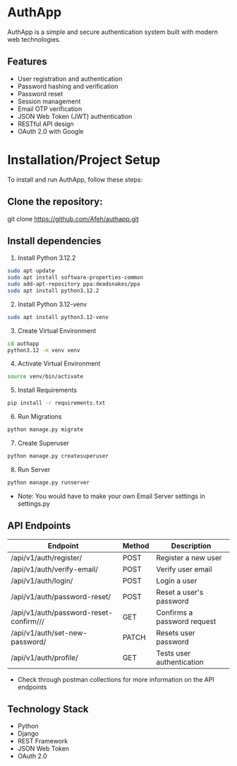# AuthApp

AuthApp is a simple and secure authentication system built with modern web technologies.


## Features

- User registration and authentication
- Password hashing and verification
- Password reset
- Session management
- Email OTP verification
- JSON Web Token (JWT) authentication
- RESTful API design
- OAuth 2.0 with Google


# Installation/Project Setup
To install and run AuthApp, follow these steps:

## Clone the repository:
git clone https://github.com/Afeh/authapp.git

## Install dependencies

1. Install Python 3.12.2
```bash
sudo apt update
sudo apt install software-properties-common
sudo add-apt-repository ppa:deadsnakes/ppa
sudo apt install python3.12.2
```

2. Install Python 3.12-venv
```bash
sudo apt install python3.12-venv
```

3. Create Virtual Environment
```bash
cd authapp
python3.12 -m venv venv
```

4. Activate Virtual Environment
```bash
source venv/bin/activate
```

5. Install Requirements
```bash
pip install -r requirements.txt
```

6. Run Migrations
```bash
python manage.py migrate
```

7. Create Superuser
```bash
python manage.py createsuperuser
```

8. Run Server
```bash
python manage.py runserver
```

* Note: You would have to make your own Email Server settings in settings.py


## API Endpoints

| Endpoint | Method | Description |
| --- | --- | --- |
| /api/v1/auth/register/ | POST | Register a new user |
| /api/v1/auth/verify-email/ | POST | Verify user email|
| /api/v1/auth/login/ | POST | Login a user |
| /api/v1/auth/password-reset/ | POST | Reset a user's password |
| /api/v1/auth/password-reset-confirm/<uidb64>/<token>/ | GET | Confirms a password request |
| /api/v1/auth/set-new-password/ | PATCH | Resets user password |
| /api/v1/auth/profile/ | GET | Tests user authentication |

- Check through postman collections for more information on the API endpoints


## Technology Stack
* Python
* Django
* REST Framework
* JSON Web Token
* OAuth 2.0